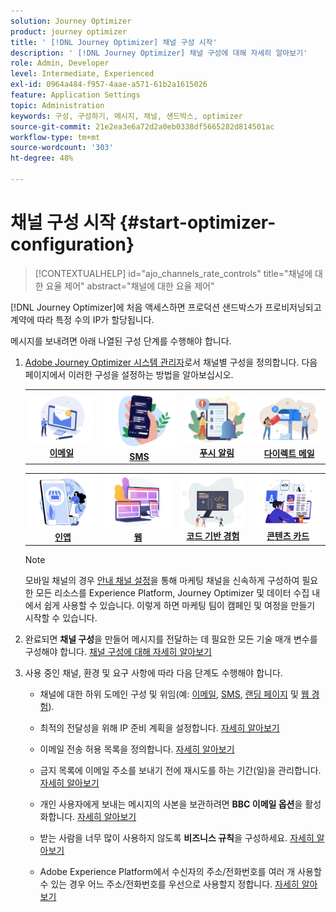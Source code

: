 ```yaml
---
solution: Journey Optimizer
product: journey optimizer
title: ' [!DNL Journey Optimizer] 채널 구성 시작'
description: ' [!DNL Journey Optimizer] 채널 구성에 대해 자세히 알아보기'
role: Admin, Developer
level: Intermediate, Experienced
exl-id: 0964a484-f957-4aae-a571-61b2a1615026
feature: Application Settings
topic: Administration
keywords: 구성, 구성하기, 메시지, 채널, 샌드박스, optimizer
source-git-commit: 21e2ea3e6a72d2a0eb0338df5665282d814501ac
workflow-type: tm+mt
source-wordcount: '303'
ht-degree: 48%

---
```



# 채널 구성 시작 {#start-optimizer-configuration}

>[!CONTEXTUALHELP]
>id="ajo_channels_rate_controls"
>title="채널에 대한 요율 제어"
>abstract="채널에 대한 요율 제어"

[!DNL Journey Optimizer]에 처음 액세스하면 프로덕션 샌드박스가 프로비저닝되고 계약에 따라 특정 수의 IP가 할당됩니다.

메시지를 보내려면 아래 나열된 구성 단계를 수행해야 합니다.

1. [Adobe Journey Optimizer 시스템 관리자](../start/path/administrator.md)로서 채널별 구성을 정의합니다. 다음 페이지에서 이러한 구성을 설정하는 방법을 알아보십시오.

   <table style="table-layout:fixed"><tr style="border: 0;">
    <td><a href="../email/get-started-email-config.md"><img alt="이메일" src="../channels/assets/do-not-localize/email.png"></a>
    <div align="center"><a href="../email/get-started-email-config.md"><strong>이메일</strong></a></div></td>
    <td><a href="../sms/sms-configuration.md"><img alt="sms" src="../channels/assets/do-not-localize/sms.png"></a>
    <div align="center"><a href="../sms/sms-configuration.md"><strong>SMS</strong></a></div></td>
    <td><a href="../push/push-configuration.md"><img alt="푸시" src="../channels/assets/do-not-localize/push.png"></a>
    <div align="center"><a href="../push/push-configuration.md"><strong>푸시 알림</strong></a></div></td>
    <td><a href="../direct-mail/direct-mail-configuration.md"><img alt="다이렉트 메일" src="../channels/assets/do-not-localize/direct-mail.jpg"></a>
    <div align="center"><a href="../direct-mail/direct-mail-configuration.md"><strong>다이렉트 메일</strong></a></div></td>
    </tr></table>

   <table style="table-layout:fixed"><tr style="border: 0;">
    <td><a href="../in-app/inapp-configuration.md"><img alt="인앱" src="../channels/assets/do-not-localize/inapp.jpg"></a>
    <div align="center"><a href="../in-app/inapp-configuration.md"><strong>인앱</strong></a></div></td>
    <td><a href="../web/web-configuration.md"><img alt="웹" src="../channels/assets/do-not-localize/web.jpg"></a>
    <div align="center"><a href="../web/web-configuration.md"><strong>웹</strong></a></div></td>
    <td><a href="../code-based/code-based-configuration.md"><img alt="코드 기반 경험" src="../channels/assets/do-not-localize/code.png"></a>
    <div align="center"><a href="../code-based/code-based-configuration.md"><strong>코드 기반 경험</strong></a></div></td>
    <td><a href="../content-card/content-card-configuration-prereq.md"><img alt="콘텐츠 카드" src="../channels/assets/do-not-localize/cards.png"></a>
    <div align="center"><a href="../content-card/content-card-configuration-prereq.md"><strong>콘텐츠 카드</strong></a></div></td>
    </tr></table>

   >[!NOTE]
   >
   >모바일 채널의 경우 [안내 채널 설정](set-mobile-config.md)을 통해 마케팅 채널을 신속하게 구성하여 필요한 모든 리소스를 Experience Platform, Journey Optimizer 및 데이터 수집 내에서 쉽게 사용할 수 있습니다. 이렇게 하면 마케팅 팀이 캠페인 및 여정을 만들기 시작할 수 있습니다.

1. 완료되면 **채널 구성**&#x200B;을 만들어 메시지를 전달하는 데 필요한 모든 기술 매개 변수를 구성해야 합니다. [채널 구성에 대해 자세히 알아보기](channel-surfaces.md)

1. 사용 중인 채널, 환경 및 요구 사항에 따라 다음 단계도 수행해야 합니다.

   * 채널에 대한 하위 도메인 구성 및 위임(예: [이메일](about-subdomain-delegation.md), [SMS](../sms/sms-subdomains.md), [랜딩 페이지](../landing-pages/lp-subdomains.md) 및 [웹 경험](../web/web-delegated-subdomains.md)).

   * 최적의 전달성을 위해 IP 준비 계획을 설정합니다. [자세히 알아보기](ip-warmup-gs.md)

   * 이메일 전송 허용 목록을 정의합니다. [자세히 알아보기](allow-list.md)

   * 금지 목록에 이메일 주소를 보내기 전에 재시도를 하는 기간(일)을 관리합니다. [자세히 알아보기](manage-suppression-list.md)

   * 개인 사용자에게 보내는 메시지의 사본을 보관하려면 **BBC 이메일 옵션**&#x200B;을 활성화합니다. [자세히 알아보기](archiving-support.md#enable-bcc)

   * 받는 사람을 너무 많이 사용하지 않도록 **비즈니스 규칙**&#x200B;을 구성하세요. [자세히 알아보기](../conflict-prioritization/rule-sets.md)

   * Adobe Experience Platform에서 수신자의 주소/전화번호를 여러 개 사용할 수 있는 경우 어느 주소/전화번호를 우선으로 사용할지 정합니다. [자세히 알아보기](primary-email-addresses.md)
